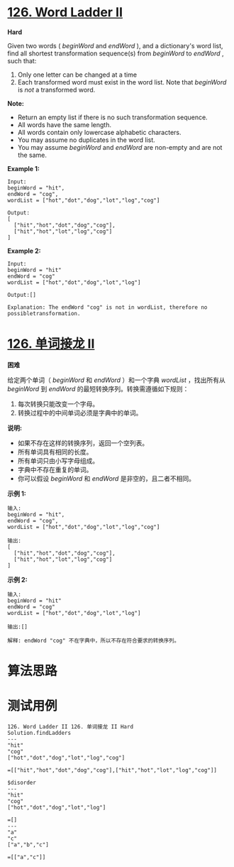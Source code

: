 # [126. Word Ladder II][enTitle]

**Hard**

Given two words ( *beginWord*  and  *endWord* ), and a dictionary's word list, find all shortest transformation sequence(s) from  *beginWord*  to  *endWord* , such that:

1. Only one letter can be changed at a time 
2. Each transformed word must exist in the word list. Note that  *beginWord*  is  *not*  a transformed word.

**Note:** 

- Return an empty list if there is no such transformation sequence. 
- All words have the same length. 
- All words contain only lowercase alphabetic characters. 
- You may assume no duplicates in the word list. 
- You may assume  *beginWord*  and  *endWord*  are non-empty and are not the same.

**Example 1:** 

```
Input:
beginWord = "hit",
endWord = "cog",
wordList = ["hot","dot","dog","lot","log","cog"]

Output:
[
  ["hit","hot","dot","dog","cog"],
  ["hit","hot","lot","log","cog"]
]

```

**Example 2:** 

```
Input:
beginWord = "hit"
endWord = "cog"
wordList = ["hot","dot","dog","lot","log"]

Output:[]

Explanation: The endWord "cog" is not in wordList, therefore no possibletransformation.

```


# [126. 单词接龙 II][cnTitle]

**困难**

给定两个单词（ *beginWord*  和  *endWord* ）和一个字典  *wordList* ，找出所有从  *beginWord* 到  *endWord* 的最短转换序列。转换需遵循如下规则：

1. 每次转换只能改变一个字母。 
2. 转换过程中的中间单词必须是字典中的单词。

**说明:** 

- 如果不存在这样的转换序列，返回一个空列表。 
- 所有单词具有相同的长度。 
- 所有单词只由小写字母组成。 
- 字典中不存在重复的单词。 
- 你可以假设  *beginWord*  和  *endWord* 是非空的，且二者不相同。

**示例 1:** 

```
输入:
beginWord = "hit",
endWord = "cog",
wordList = ["hot","dot","dog","lot","log","cog"]

输出:
[
  ["hit","hot","dot","dog","cog"],
  ["hit","hot","lot","log","cog"]
]

```

**示例 2:** 

```
输入:
beginWord = "hit"
endWord = "cog"
wordList = ["hot","dot","dog","lot","log"]

输出:[]

解释: endWord "cog" 不在字典中，所以不存在符合要求的转换序列。
```


# 算法思路

# 测试用例
```
126. Word Ladder II 126. 单词接龙 II Hard
Solution.findLadders
---
"hit"
"cog"
["hot","dot","dog","lot","log","cog"]

=[["hit","hot","dot","dog","cog"],["hit","hot","lot","log","cog"]]

$disorder
---
"hit"
"cog"
["hot","dot","dog","lot","log"]

=[]
---
"a"
"c"
["a","b","c"]

=[["a","c"]]
```

[enTitle]: https://leetcode.com/problems/word-ladder-ii/
[cnTitle]: https://leetcode-cn.com/problems/word-ladder-ii/
